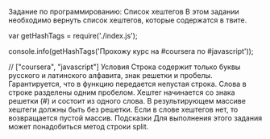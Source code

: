Задание по программированию: Список хештегов
В этом задании необходимо вернуть список хештегов, которые содержатся в твите.

var getHashTags = require('./index.js');

console.info(getHashTags('Прохожу курс на #coursera по #javascript'));

// ["coursera", "javascript"]
Условия
Строка содержит только буквы русского и латинского алфавита, знак решетки и пробелы.
Гарантируется, что в функцию передается непустая строка.
Слова в строке разделены одним пробелом.
Хештег начинается со знака решетки (#) и состоит из одного слова.
В результирующем массиве хештеги должны быть без решетки.
Если в слове хештегов нет, то возвращается пустой массив.
Подсказки
Для выполнения этого задания может понадобиться метод строки split.
